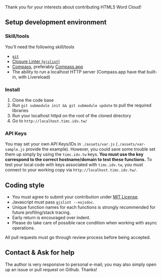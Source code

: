 Thank you for your interests about contributing HTML5 Word Cloud!

## Setup development environment

### Skill/tools

You'll need the following skill/tools

* [`git`](http://git-scm.com/)
* [Closure Linter (`gjslint`)](https://developers.google.com/closure/utilities/)
* [Compass](http://compass-style.org/), preferably [Compass.app](http://compass.handlino.com/)
* The ability to run a localhost HTTP server (Compass.app have that built-in, with Livereload)

### Install

1. Clone the code base
2. Run `git submodule init && git submodule update` to pull the required libraries
3. Run your localhost httpd on the root of the cloned directory
4. Go to `http://localhost.timc.idv.tw/`

### API Keys

You may set your own API Keys/IDs in `./assets/var.js` (`./assets/var-sample.js` provide the example).
However, you could save some trouble set them up simply by using the `timc.idv.tw` keys.
**You must use the key correspond to the correct hostname/domain to test these functions.**
To test your local code with keys associated with `timc.idv.tw`, you must connect to your working copy via `http://localhost.timc.idv.tw/`.

## Coding style

* You must agree to submit your contribution under [MIT License](./MIT-LICENSE.txt).
* Javascript must pass `gjslint --nojsdoc`.
* Unique function names for each functions is strongly recommended for future profiling/stack tracing.
* Early return is encouraged over indent.
* Please do take care of possible race condition when working with async operations.

All pull requests must go through review process before being accepted.

## Contact & Ask for help

The author is very responsive to personal e-mail;
you may also simply open up an issue or pull request on Github.
Thanks!
